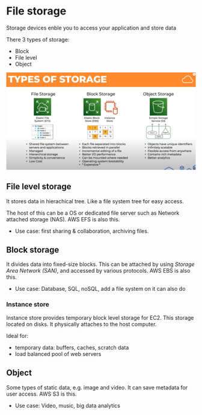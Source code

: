 # File storage

Storage devices enble you to access your application and store data

There 3 types of storage:
- Block
- File level
- Object

![file types of storage](img/file_storage_type.png) 

## File level storage

It stores data in hierachical tree. Like a file system tree for easy access. 

The host of this can be a OS or dedicated file server such as Network attached storage (NAS). AWS EFS is also this. 

- Use case: first sharing & collaboration, archiving files.

## Block storage

It divides data into fixed-size blocks. This can be attached by using *Storage Area Network (SAN)*, and accessed by various protocols. AWS EBS is also this.

- Use case: Database, SQL, noSQL, add a file system on it can also do

### Instance store

Instance store provides temporary block level storage for EC2. This storage located on disks. It physically attaches to the host computer. 

Ideal for:
- temporary data: buffers, caches, scratch data
- load balanced pool of web servers

## Object 

Some types of static data, e.g. image and video. It can save metadata for user access. AWS S3 is this.

- Use case: Video, music, big data analytics
